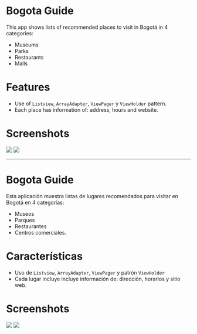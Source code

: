 # Bogota Guide

This app shows lists of recommended places to visit in Bogotá in 4 categories:

- Museums
- Parks
- Restaurants
- Malls

# Features

- Use of `Listview`, `ArrayAdapter`, `ViewPager` y `ViewHolder` pattern.
- Each place has information of: address, hours and website.

# Screenshots

![ ](Screenshots/screenshot_english2.png)
![ ](Screenshots/screenshot_english1.png)

<hr>

# Bogota Guide

Esta aplicación muestra listas de lugares recomendados para visitar en Bogotá en 4 categorías: 

- Museos
- Parques
- Restaurantes
- Centros comerciales.

# Características

- Uso de `Listview`, `ArrayAdapter`, `ViewPager` y patrón `ViewHolder`
- Cada lugar incluye incluye información de: dirección, horarios y sitio web.

# Screenshots

![ ](Screenshots/screenshot_spanish1.png)
![ ](Screenshots/screenshot_spanish2.png)
